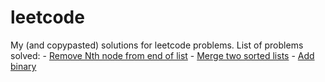 # leetcode
My (and copypasted) solutions for leetcode problems.
List of problems solved:
    - [Remove Nth node from end of list](https://leetcode.com/problems/remove-nth-node-from-end-of-list)
    - [Merge two sorted lists](https://leetcode.com/problems/merge-two-sorted-lists)
    - [Add binary](https://leetcode.com/problems/add-binary)
